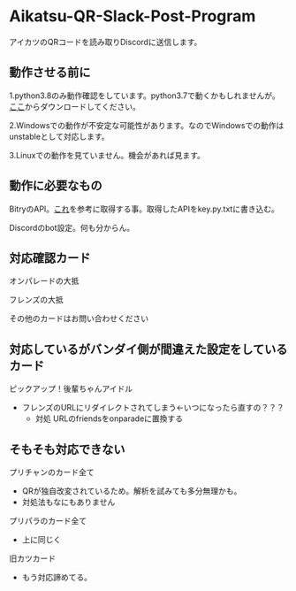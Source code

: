 # Aikatsu-QR-Slack-Post-Program
アイカツのQRコードを読み取りDiscordに送信します。

## 動作させる前に
1.python3.8のみ動作確認をしています。python3.7で動くかもしれませんが。
[ここ](https://www.python.org/downloads/release/python-381/)からダウンロードしてください。

2.Windowsでの動作が不安定な可能性があります。なのでWindowsでの動作はunstableとして対応します。

3.Linuxでの動作を見ていません。機会があれば見ます。

## 動作に必要なもの
BitryのAPI。[これ](https://qiita.com/maruyam-a/items/96c8ad733c770a44117e)を参考に取得する事。取得したAPIをkey.py.txtに書き込む。

Discordのbot設定。何も分からん。

## 対応確認カード
オンパレードの大抵

フレンズの大抵

その他のカードはお問い合わせください

## 対応しているがバンダイ側が間違えた設定をしているカード
ピックアップ！後輩ちゃんアイドル
- フレンズのURLにリダイレクトされてしまう←いつになったら直すの？？？
   - 対処 URLのfriendsをonparadeに置換する

## そもそも対応できない
プリチャンのカード全て
- QRが独自改変されているため。解析を試みても多分無理かも。
 - 対処法もなにもありません
 
プリパラのカード全て 
- 上に同じく

旧カツカード
- もう対応諦めてる。
